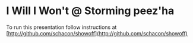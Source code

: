 # I Will I Won't @ Storming peez'ha

To run this presentation follow instructions at [http://github.com/schacon/showoff](http://github.com/schacon/showoff)